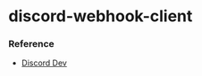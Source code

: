 # discord-webhook-client

### Reference
- [Discord Dev](https://discord.com/developers/docs/resources/webhook)
